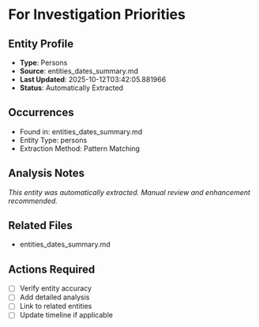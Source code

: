 # For Investigation Priorities

## Entity Profile
- **Type**: Persons
- **Source**: entities_dates_summary.md
- **Last Updated**: 2025-10-12T03:42:05.881966
- **Status**: Automatically Extracted

## Occurrences
- Found in: entities_dates_summary.md
- Entity Type: persons
- Extraction Method: Pattern Matching

## Analysis Notes
*This entity was automatically extracted. Manual review and enhancement recommended.*

## Related Files
- entities_dates_summary.md

## Actions Required
- [ ] Verify entity accuracy
- [ ] Add detailed analysis
- [ ] Link to related entities
- [ ] Update timeline if applicable
